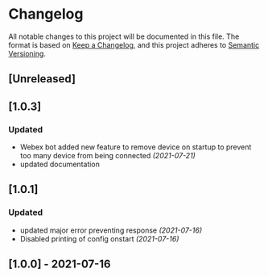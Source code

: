 # Changelog
All notable changes to this project will be documented in this file.
The format is based on [Keep a Changelog](https://keepachangelog.com/en/1.0.0/),
and this project adheres to [Semantic Versioning](https://semver.org/spec/v2.0.0.html).

## [Unreleased]


## [1.0.3]
### Updated
- Webex bot added new feature to remove device on startup to prevent too many device from being connected *(2021-07-21)*
- updated documentation

## [1.0.1]
### Updated
- updated major error preventing response *(2021-07-16)*
- Disabled printing of config onstart *(2021-07-16)*

## [1.0.0] - 2021-07-16
